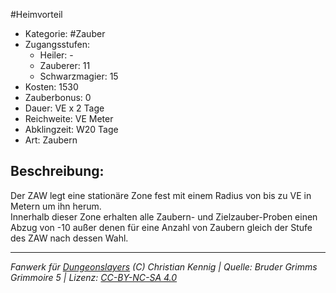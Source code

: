 #Heimvorteil  
- Kategorie: #Zauber  
- Zugangsstufen:  
  - Heiler: -  
  - Zauberer: 11  
  - Schwarzmagier: 15  
- Kosten: 1530  
- Zauberbonus: 0  
- Dauer: VE x 2 Tage  
- Reichweite: VE Meter  
- Abklingzeit: W20 Tage  
- Art: Zaubern     

## Beschreibung:
Der ZAW legt eine stationäre Zone fest mit einem Radius von bis zu VE in Metern um ihn herum.<br>Innerhalb dieser Zone erhalten alle Zaubern- und Zielzauber-Proben einen Abzug von -10 außer denen für eine Anzahl von Zaubern gleich der Stufe des ZAW nach dessen Wahl.


___
*Fanwerk für [Dungeonslayers](https://www.dungeonslayers.net/) (C) Christian Kennig | Quelle: Bruder Grimms Grimmoire 5 | Lizenz: [CC-BY-NC-SA 4.0](https://creativecommons.org/licenses/by-nc-sa/4.0/deed.de)*